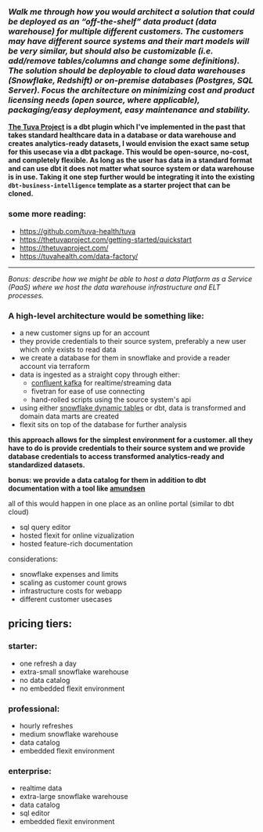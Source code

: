 ### _Walk me through how you would architect a solution that could be deployed as an “off-the-shelf” data product (data warehouse) for multiple different customers. The customers may have different source systems and their mart models will be very similar, but should also be customizable (i.e. add/remove tables/columns and change some definitions). The solution should be deployable to cloud data warehouses (Snowflake, Redshift) or on-premise databases (Postgres, SQL Server). Focus the architecture on minimizing cost and product licensing needs (open source, where applicable), packaging/easy deployment, easy maintenance and stability._

**[The Tuva Project](https://tuvahealth.com/) is a dbt plugin which I've implemented in the past that takes standard healthcare data in a database or data warehouse and creates analytics-ready datasets, I would envision the exact same setup for this usecase via a dbt package. This would be open-source, no-cost, and completely flexible. As long as the user has data in a standard format and can use dbt it does not matter what source system or data warehouse is in use. Taking it one step further would be integrating it into the existing `dbt-business-intelligence` template as a starter project that can be cloned.**

### some more reading:

- https://github.com/tuva-health/tuva
- https://thetuvaproject.com/getting-started/quickstart
- https://thetuvaproject.com/
- https://tuvahealth.com/data-factory/

---

_Bonus: describe how we might be able to host a data Platform as a Service (PaaS) where we host the data warehouse infrastructure and ELT processes._

### A high-level architecture would be something like:

- a new customer signs up for an account
- they provide credentials to their source system, preferably a new user which only exists to read data
- we create a database for them in snowflake and provide a reader account via terraform
- data is ingested as a straight copy through either:
  - [confluent kafka](https://www.confluent.io/) for realtime/streaming data
  - fivetran for ease of use connecting
  - hand-rolled scripts using the source system's api
- using either [snowflake dynamic tables](https://docs.snowflake.com/en/user-guide/dynamic-tables-about) or dbt, data is transformed and domain data marts are created
- flexit sits on top of the database for further analysis

**this approach allows for the simplest environment for a customer. all they have to do is provide credentials to their source system and we provide database credentials to access transformed analytics-ready and standardized datasets.**

**bonus:
we provide a data catalog for them in addition to dbt documentation with a tool like [amundsen](https://www.amundsen.io/)**

all of this would happen in one place as an online portal (similar to dbt cloud)

- sql query editor
- hosted flexit for online vizualization
- hosted feature-rich documentation

considerations:

- snowflake expenses and limits
- scaling as customer count grows
- infrastructure costs for webapp
- different customer usecases

## pricing tiers:

### starter:

- one refresh a day
- extra-small snowflake warehouse
- no data catalog
- no embedded flexit environment

### professional:

- hourly refreshes
- medium snowflake warehouse
- data catalog
- embedded flexit environment

### enterprise:

- realtime data
- extra-large snowflake warehouse
- data catalog
- sql editor
- embedded flexit environment
